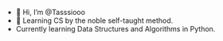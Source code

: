 - 👋 Hi, I’m @Tasssiooo
- 🌱 Learning CS by the noble self-taught method.
- Currently learning Data Structures and Algorithms in Python.

<!---
Tasssiooo/Tasssiooo is a ✨ special ✨ repository because its `README.md` (this file) appears on your GitHub profile.
You can click the Preview link to take a look at your changes.
--->
